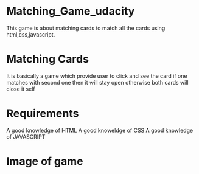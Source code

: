 # Matching_Game_udacity
This game is about matching cards to match all the cards using html,css,javascript.
# Matching Cards 
It is basically a game which provide user to click and see the card if one matches with second one then it will stay open otherwise both 
cards will close it self
# Requirements
A good knowledge of HTML
A good knoweldge of CSS
A good knowledge of JAVASCRIPT
 
 # Image of game
 
